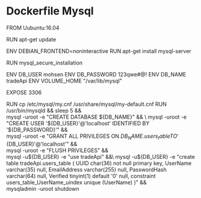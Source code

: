 # Dockerfile Mysql

FROM Uubuntu:16.04

RUN apt-get update

ENV DEBIAN_FRONTEND=noninteractive
RUN apt-get install mysql-server

RUN mysql_secure_installation

ENV DB_USER mohsen
ENV DB_PASSWORD 123qwe#@!
ENV DB_NAME tradeApi
ENV VOLUME_HOME "/var/lib/mysql"

EXPOSE 3306 

RUN cp /etc/mysql/my.cnf /usr/share/mysql/my-default.cnf
RUN /usr/bin/mysqld  && sleep 5 && \
     mysql -uroot -e "CREATE DATABASE ${DB_NAME}" && \
     mysql -uroot -e "CREATE USER '${DB_USER}'@'localhost' IDENTIFIED BY '${DB_PASSWORD}'" && \
     mysql -uroot -e "GRANT ALL PRIVILEGES ON ${DB_NAME}.users_table TO '${DB_USER}'@'localhost'" &&\
     mysql -uroot -e "FLUSH PRIVILEGES" &&\
     mysql -u${DB_USER} -e "use tradeApi" &&\
     mysql -u${DB_USER} -e "create table tradeApi.users_table ( UUID char(36) not null primary key,
     UserName varchar(35) null,
     EmailAddress varchar(255) null,
     PasswordHash varchar(64) null,
     Verified  tinyint(1) default '0' null,
     constraint users_table_UserName_uindex   unique (UserName) )" &&\
     mysqladmin -uroot shutdown
